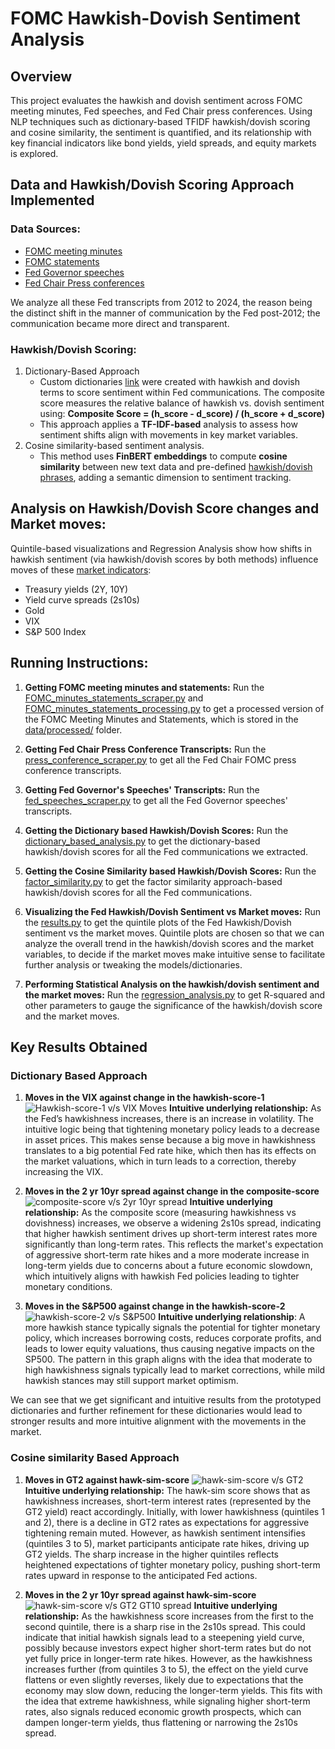 # FOMC Hawkish-Dovish Sentiment Analysis

## Overview
This project evaluates the hawkish and dovish sentiment across FOMC meeting minutes, Fed speeches, and Fed Chair press conferences. Using NLP techniques such as dictionary-based TFIDF hawkish/dovish scoring and cosine similarity, the sentiment is quantified, and its relationship with key financial indicators like bond yields, yield spreads, and equity markets is explored.

## Data and Hawkish/Dovish Scoring Approach Implemented
### Data Sources: 
- [FOMC meeting minutes](https://github.com/EeshaanAsodekar/FOMC-hawkish-dovish-analysis/tree/main/data/raw/FOMC/meeting_minutes)
- [FOMC statements](https://github.com/EeshaanAsodekar/FOMC-hawkish-dovish-analysis/tree/main/data/raw/FOMC/statements)
- [Fed Governor speeches](https://github.com/EeshaanAsodekar/FOMC-hawkish-dovish-analysis/tree/main/data/raw/fed_speeches)
- [Fed Chair Press conferences](https://github.com/EeshaanAsodekar/FOMC-hawkish-dovish-analysis/tree/main/data/raw/fomc_press_conf/texts)

We analyze all these Fed transcripts from 2012 to 2024, the reason being the distinct shift in the manner of communication by the Fed post-2012; the communication became more direct and transparent.

### Hawkish/Dovish Scoring: 
1. Dictionary-Based Approach
    - Custom dictionaries [link](https://github.com/EeshaanAsodekar/FOMC-hawkish-dovish-analysis/blob/main/data/processed/hawkish_gpt_dict.txt) were created with hawkish and dovish terms to score sentiment within Fed communications. The composite score measures the relative balance of hawkish vs. dovish sentiment using:
    **Composite Score = (h_score - d_score) / (h_score + d_score)**
    - This approach applies a **TF-IDF-based** analysis to assess how sentiment shifts align with movements in key market variables.
2. Cosine similarity-based sentiment analysis.
    - This method uses **FinBERT embeddings** to compute **cosine similarity** between new text data and pre-defined [hawkish/dovish phrases](https://github.com/EeshaanAsodekar/FOMC-hawkish-dovish-analysis/blob/main/src/factor_similarity.py), adding a semantic dimension to sentiment tracking.

## Analysis on Hawkish/Dovish Score changes and Market moves:
Quintile-based visualizations and Regression Analysis show how shifts in hawkish sentiment (via hawkish/dovish scores by both methods) influence moves of these [market indicators](https://github.com/EeshaanAsodekar/FOMC-hawkish-dovish-analysis/blob/main/data/raw/FOMC_Data_2011_2024.xlsx):
- Treasury yields (2Y, 10Y)
- Yield curve spreads (2s10s)
- Gold
- VIX
- S&P 500 Index

## Running Instructions:
1. **Getting FOMC meeting minutes and statements:** Run the [FOMC_minutes_statements_scraper.py](https://github.com/EeshaanAsodekar/FOMC-hawkish-dovish-analysis/blob/main/src/FOMC_minutes_statements_scraper.py) and [FOMC_minutes_statements_processing.py](https://github.com/EeshaanAsodekar/FOMC-hawkish-dovish-analysis/blob/main/src/FOMC_minutes_statements_processing.py) to get a processed version of the FOMC Meeting Minutes and Statements, which is stored in the [data/processed/](https://github.com/EeshaanAsodekar/FOMC-hawkish-dovish-analysis/tree/main/data/processed) folder.

2. **Getting Fed Chair Press Conference Transcripts:** Run the [press_conference_scraper.py](https://github.com/EeshaanAsodekar/FOMC-hawkish-dovish-analysis/blob/main/src/press_conference_scraper.py) to get all the Fed Chair FOMC press conference transcripts.

3. **Getting Fed Governor's Speeches' Transcripts:** Run the [fed_speeches_scraper.py](https://github.com/EeshaanAsodekar/FOMC-hawkish-dovish-analysis/blob/main/src/fed_speeches_scraper.py) to get all the Fed Governor speeches' transcripts.

4. **Getting the Dictionary based Hawkish/Dovish Scores:** Run the [dictionary_based_analysis.py](https://github.com/EeshaanAsodekar/FOMC-hawkish-dovish-analysis/blob/main/src/dictionary_based_analysis.py) to get the dictionary-based hawkish/dovish scores for all the Fed communications we extracted.

5. **Getting the Cosine Similarity based Hawkish/Dovish Scores:** Run the [factor_similarity.py](https://github.com/EeshaanAsodekar/FOMC-hawkish-dovish-analysis/blob/main/src/factor_similarity.py) to get the factor similarity approach-based hawkish/dovish scores for all the Fed communications.

6. **Visualizing the Fed Hawkish/Dovish Sentiment vs Market moves:** Run the [results.py](https://github.com/EeshaanAsodekar/FOMC-hawkish-dovish-analysis/blob/main/src/results.py) to get the quintile plots of the Fed Hawkish/Dovish sentiment vs the market moves. Quintile plots are chosen so that we can analyze the overall trend in the hawkish/dovish scores and the market variables, to decide if the market moves make intuitive sense to facilitate further analysis or tweaking the models/dictionaries.

7. **Performing Statistical Analysis on the hawkish/dovish sentiment and the market moves:** Run the [regression_analysis.py](https://github.com/EeshaanAsodekar/FOMC-hawkish-dovish-analysis/blob/main/src/regression_analysis.py) to get R-squared and other parameters to gauge the significance of the hawkish/dovish score and the market moves.

## Key Results Obtained
### Dictionary Based Approach
1. **Moves in the VIX against change in the hawkish-score-1**
![Hawkish-score-1 v/s VIX Moves](https://github.com/EeshaanAsodekar/FOMC-hawkish-dovish-analysis/blob/main/data/results-vizl/Hawkishness-score-1/dict-hawkish-scored_Fed-chair-press-conf%20based%20Median%205-Day%20Cumulative%20VIX_pct_change%20Across%20Hawkishness-score-1%20Quintiles.png)
**Intuitive underlying relationship:** As the Fed’s hawkishness increases, there is an increase in volatility. The intuitive logic being that tightening monetary policy leads to a decrease in asset prices. This makes sense because a big move in hawkishness translates to a big potential Fed rate hike, which then has its effects on the market valuations, which in turn leads to a correction, thereby increasing the VIX.

2. **Moves in the 2 yr 10yr spread against change in the composite-score**
![composite-score v/s 2yr 10yr spread](https://github.com/EeshaanAsodekar/FOMC-hawkish-dovish-analysis/blob/main/data/results-vizl/Composite-score/composite-scored_FOMC-meeting-minutes%20based%20Median%205-Day%20Cumulative%202s10s_Spread_pct_change%20Across%20Composite-score%20Quintiles.png)
**Intuitive underlying relationship:** As the composite score (measuring hawkishness vs dovishness) increases, we observe a widening 2s10s spread, indicating that higher hawkish sentiment drives up short-term interest rates more significantly than long-term rates. This reflects the market's expectation of aggressive short-term rate hikes and a more moderate increase in long-term yields due to concerns about a future economic slowdown, which intuitively aligns with hawkish Fed policies leading to tighter monetary conditions.

3. **Moves in the S&P500 against change in the hawkish-score-2**
![hawkish-score-2 v/s S&P500](https://github.com/EeshaanAsodekar/FOMC-hawkish-dovish-analysis/blob/main/data/results-vizl/Hawkishness-score-2/dict-hawkish-scored_FOMC-statements%20based%20Median%205-Day%20Cumulative%20SP500_pct_change%20Across%20Hawkishness-score-2%20Quintiles.png)
**Intuitive underlying relationship**: A more hawkish stance typically signals the potential for tighter monetary policy, which increases borrowing costs, reduces corporate profits, and leads to lower equity valuations, thus causing negative impacts on the SP500. The pattern in this graph aligns with the idea that moderate to high hawkishness signals typically lead to market corrections, while mild hawkish stances may still support market optimism.

We can see that we get significant and intuitive results from the prototyped dictionaries and further refinement for these dictionaries would lead to stronger results and more intuitive alignment with the movements in the market.

### Cosine similarity Based Approach
1. **Moves in GT2 against hawk-sim-score**
![hawk-sim-score v/s GT2](https://github.com/EeshaanAsodekar/FOMC-hawkish-dovish-analysis/blob/main/data/results-vizl/hawk-sim-score/dict-hawkish-scored_FOMC-meeting-minutes%20based%20Median%205-Day%20Cumulative%20GT2_pct_change%20Across%20hawk-sim-score%20Quintiles.png)
**Intuitive underlying relationship:** The hawk-sim score shows that as hawkishness increases, short-term interest rates (represented by the GT2 yield) react accordingly. Initially, with lower hawkishness (quintiles 1 and 2), there is a decline in GT2 rates as expectations for aggressive tightening remain muted. However, as hawkish sentiment intensifies (quintiles 3 to 5), market participants anticipate rate hikes, driving up GT2 yields. The sharp increase in the higher quintiles reflects heightened expectations of tighter monetary policy, pushing short-term rates upward in response to the anticipated Fed actions.

2. **Moves in the 2 yr 10yr spread against hawk-sim-score**
![hawk-sim-score v/s GT2 GT10 spread](https://github.com/EeshaanAsodekar/FOMC-hawkish-dovish-analysis/blob/main/data/results-vizl/hawk-sim-score/dict-hawkish-scored_Fed_speeches%20based%20Median%205-Day%20Cumulative%202s10s_Spread_pct_change%20Across%20hawk-sim-score%20Quintiles.png)
**Intuitive underlying relationship:** As the hawkishness score increases from the first to the second quintile, there is a sharp rise in the 2s10s spread. This could indicate that initial hawkish signals lead to a steepening yield curve, possibly because investors expect higher short-term rates but do not yet fully price in longer-term rate hikes. However, as the hawkishness increases further (from quintiles 3 to 5), the effect on the yield curve flattens or even slightly reverses, likely due to expectations that the economy may slow down, reducing the longer-term yields. This fits with the idea that extreme hawkishness, while signaling higher short-term rates, also signals reduced economic growth prospects, which can dampen longer-term yields, thus flattening or narrowing the 2s10s spread.
